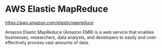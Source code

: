 # AWS Elastic MapReduce #

https://aws.amazon.com/elasticmapreduce

Amazon Elastic MapReduce (Amazon EMR) is a web service that enables businesses, researchers, data analysts, and developers to easily and cost-effectively process vast amounts of data.